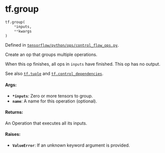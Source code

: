 <div itemscope itemtype="http://developers.google.com/ReferenceObject">
<meta itemprop="name" content="tf.group" />
<meta itemprop="path" content="Stable" />
</div>

# tf.group

``` python
tf.group(
    *inputs,
    **kwargs
)
```



Defined in [`tensorflow/python/ops/control_flow_ops.py`](/code/stable/tensorflow/python/ops/control_flow_ops.py).

Create an op that groups multiple operations.

When this op finishes, all ops in `inputs` have finished. This op has no
output.

See also <a href="../tf/tuple.md"><code>tf.tuple</code></a> and
<a href="../tf/control_dependencies.md"><code>tf.control_dependencies</code></a>.

#### Args:

* <b>`*inputs`</b>: Zero or more tensors to group.
* <b>`name`</b>: A name for this operation (optional).


#### Returns:

An Operation that executes all its inputs.


#### Raises:

* <b>`ValueError`</b>: If an unknown keyword argument is provided.